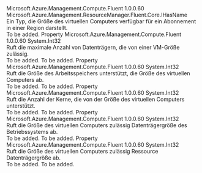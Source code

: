 <Type Name="IVirtualMachineSize" FullName="Microsoft.Azure.Management.Compute.Fluent.IVirtualMachineSize">
  <TypeSignature Language="C#" Value="public interface IVirtualMachineSize : Microsoft.Azure.Management.ResourceManager.Fluent.Core.IHasName" />
  <TypeSignature Language="ILAsm" Value=".class public interface auto ansi abstract IVirtualMachineSize implements class Microsoft.Azure.Management.ResourceManager.Fluent.Core.IHasName" />
  <TypeSignature Language="DocId" Value="T:Microsoft.Azure.Management.Compute.Fluent.IVirtualMachineSize" />
  <TypeSignature Language="VB.NET" Value="Public Interface IVirtualMachineSize&#xA;Implements IHasName" />
  <TypeSignature Language="F#" Value="type IVirtualMachineSize = interface&#xA;    interface IHasName" />
  <AssemblyInfo>
    <AssemblyName>Microsoft.Azure.Management.Compute.Fluent</AssemblyName>
    <AssemblyVersion>1.0.0.60</AssemblyVersion>
  </AssemblyInfo>
  <Interfaces>
    <Interface>
      <InterfaceName>Microsoft.Azure.Management.ResourceManager.Fluent.Core.IHasName</InterfaceName>
    </Interface>
  </Interfaces>
  <Docs>
    <summary>
            Ein Typ, die Größe des virtuellen Computers verfügbar für ein Abonnement in einer Region darstellt.
            </summary>
    <remarks>To be added.</remarks>
  </Docs>
  <Members>
    <Member MemberName="MaxDataDiskCount">
      <MemberSignature Language="C#" Value="public int MaxDataDiskCount { get; }" />
      <MemberSignature Language="ILAsm" Value=".property instance int32 MaxDataDiskCount" />
      <MemberSignature Language="DocId" Value="P:Microsoft.Azure.Management.Compute.Fluent.IVirtualMachineSize.MaxDataDiskCount" />
      <MemberSignature Language="VB.NET" Value="Public ReadOnly Property MaxDataDiskCount As Integer" />
      <MemberSignature Language="F#" Value="member this.MaxDataDiskCount : int" Usage="Microsoft.Azure.Management.Compute.Fluent.IVirtualMachineSize.MaxDataDiskCount" />
      <MemberType>Property</MemberType>
      <AssemblyInfo>
        <AssemblyName>Microsoft.Azure.Management.Compute.Fluent</AssemblyName>
        <AssemblyVersion>1.0.0.60</AssemblyVersion>
      </AssemblyInfo>
      <ReturnValue>
        <ReturnType>System.Int32</ReturnType>
      </ReturnValue>
      <Docs>
        <summary>
            Ruft die maximale Anzahl von Datenträgern, die von einer VM-Größe zulässig.
            </summary>
        <value>To be added.</value>
        <remarks>To be added.</remarks>
      </Docs>
    </Member>
    <Member MemberName="MemoryInMB">
      <MemberSignature Language="C#" Value="public int MemoryInMB { get; }" />
      <MemberSignature Language="ILAsm" Value=".property instance int32 MemoryInMB" />
      <MemberSignature Language="DocId" Value="P:Microsoft.Azure.Management.Compute.Fluent.IVirtualMachineSize.MemoryInMB" />
      <MemberSignature Language="VB.NET" Value="Public ReadOnly Property MemoryInMB As Integer" />
      <MemberSignature Language="F#" Value="member this.MemoryInMB : int" Usage="Microsoft.Azure.Management.Compute.Fluent.IVirtualMachineSize.MemoryInMB" />
      <MemberType>Property</MemberType>
      <AssemblyInfo>
        <AssemblyName>Microsoft.Azure.Management.Compute.Fluent</AssemblyName>
        <AssemblyVersion>1.0.0.60</AssemblyVersion>
      </AssemblyInfo>
      <ReturnValue>
        <ReturnType>System.Int32</ReturnType>
      </ReturnValue>
      <Docs>
        <summary>
            Ruft die Größe des Arbeitsspeichers unterstützt, die Größe des virtuellen Computers ab.
            </summary>
        <value>To be added.</value>
        <remarks>To be added.</remarks>
      </Docs>
    </Member>
    <Member MemberName="NumberOfCores">
      <MemberSignature Language="C#" Value="public int NumberOfCores { get; }" />
      <MemberSignature Language="ILAsm" Value=".property instance int32 NumberOfCores" />
      <MemberSignature Language="DocId" Value="P:Microsoft.Azure.Management.Compute.Fluent.IVirtualMachineSize.NumberOfCores" />
      <MemberSignature Language="VB.NET" Value="Public ReadOnly Property NumberOfCores As Integer" />
      <MemberSignature Language="F#" Value="member this.NumberOfCores : int" Usage="Microsoft.Azure.Management.Compute.Fluent.IVirtualMachineSize.NumberOfCores" />
      <MemberType>Property</MemberType>
      <AssemblyInfo>
        <AssemblyName>Microsoft.Azure.Management.Compute.Fluent</AssemblyName>
        <AssemblyVersion>1.0.0.60</AssemblyVersion>
      </AssemblyInfo>
      <ReturnValue>
        <ReturnType>System.Int32</ReturnType>
      </ReturnValue>
      <Docs>
        <summary>
            Ruft die Anzahl der Kerne, die von der Größe des virtuellen Computers unterstützt.
            </summary>
        <value>To be added.</value>
        <remarks>To be added.</remarks>
      </Docs>
    </Member>
    <Member MemberName="OSDiskSizeInMB">
      <MemberSignature Language="C#" Value="public int OSDiskSizeInMB { get; }" />
      <MemberSignature Language="ILAsm" Value=".property instance int32 OSDiskSizeInMB" />
      <MemberSignature Language="DocId" Value="P:Microsoft.Azure.Management.Compute.Fluent.IVirtualMachineSize.OSDiskSizeInMB" />
      <MemberSignature Language="VB.NET" Value="Public ReadOnly Property OSDiskSizeInMB As Integer" />
      <MemberSignature Language="F#" Value="member this.OSDiskSizeInMB : int" Usage="Microsoft.Azure.Management.Compute.Fluent.IVirtualMachineSize.OSDiskSizeInMB" />
      <MemberType>Property</MemberType>
      <AssemblyInfo>
        <AssemblyName>Microsoft.Azure.Management.Compute.Fluent</AssemblyName>
        <AssemblyVersion>1.0.0.60</AssemblyVersion>
      </AssemblyInfo>
      <ReturnValue>
        <ReturnType>System.Int32</ReturnType>
      </ReturnValue>
      <Docs>
        <summary>
            Ruft die Größe des virtuellen Computers zulässig Datenträgergröße des Betriebssystems ab.
            </summary>
        <value>To be added.</value>
        <remarks>To be added.</remarks>
      </Docs>
    </Member>
    <Member MemberName="ResourceDiskSizeInMB">
      <MemberSignature Language="C#" Value="public int ResourceDiskSizeInMB { get; }" />
      <MemberSignature Language="ILAsm" Value=".property instance int32 ResourceDiskSizeInMB" />
      <MemberSignature Language="DocId" Value="P:Microsoft.Azure.Management.Compute.Fluent.IVirtualMachineSize.ResourceDiskSizeInMB" />
      <MemberSignature Language="VB.NET" Value="Public ReadOnly Property ResourceDiskSizeInMB As Integer" />
      <MemberSignature Language="F#" Value="member this.ResourceDiskSizeInMB : int" Usage="Microsoft.Azure.Management.Compute.Fluent.IVirtualMachineSize.ResourceDiskSizeInMB" />
      <MemberType>Property</MemberType>
      <AssemblyInfo>
        <AssemblyName>Microsoft.Azure.Management.Compute.Fluent</AssemblyName>
        <AssemblyVersion>1.0.0.60</AssemblyVersion>
      </AssemblyInfo>
      <ReturnValue>
        <ReturnType>System.Int32</ReturnType>
      </ReturnValue>
      <Docs>
        <summary>
            Ruft die Größe des virtuellen Computers zulässig Ressource Datenträgergröße ab.
            </summary>
        <value>To be added.</value>
        <remarks>To be added.</remarks>
      </Docs>
    </Member>
  </Members>
</Type>
